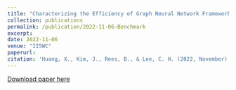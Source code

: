 ```yaml
---
title: "Characterizing the Efficiency of Graph Neural Network Frameworks with a Magnifying Glass"
collection: publications
permalink: /publication/2022-11-06-Benchmark
excerpt:
date: 2022-11-06
venue: "IISWC"
paperurl:
citation: 'Huang, X., Kim, J., Rees, B., & Lee, C. H. (2022, November). Characterizing the Efficiency of Graph Neural Network Frameworks with a Magnifying Glass. In 2022 IEEE International Symposium on Workload Characterization (IISWC) (pp. 160-170). IEEE.'
---
```

<!-- This paper is about the number 1. The number 2 is left for future work. -->

[Download paper here](https://arxiv.org/abs/2211.03021)

<!-- Recommended citation: Your Name, You. (2009). "Paper Title Number 1." <i>Journal 1</i>. 1(1). -->
